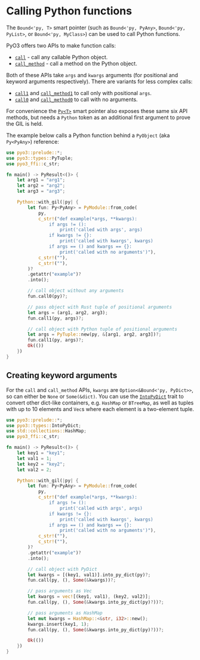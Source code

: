 # Calling Python functions

The `Bound<'py, T>` smart pointer (such as `Bound<'py, PyAny>`, `Bound<'py, PyList>`, or `Bound<'py, MyClass>`) can be used to call Python functions.

PyO3 offers two APIs to make function calls:

* [`call`]({{#PYO3_DOCS_URL}}/pyo3/types/trait.PyAnyMethods.html#tymethod.call) - call any callable Python object.
* [`call_method`]({{#PYO3_DOCS_URL}}/pyo3/types/trait.PyAnyMethods.html#tymethod.call_method) - call a method on the Python object.

Both of these APIs take `args` and `kwargs` arguments (for positional and keyword arguments respectively). There are variants for less complex calls:

* [`call1`]({{#PYO3_DOCS_URL}}/pyo3/types/trait.PyAnyMethods.html#tymethod.call1) and [`call_method1`]({{#PYO3_DOCS_URL}}/pyo3/types/trait.PyAnyMethods.html#tymethod.call_method1) to call only with positional `args`.
* [`call0`]({{#PYO3_DOCS_URL}}/pyo3/types/trait.PyAnyMethods.html#tymethod.call0) and [`call_method0`]({{#PYO3_DOCS_URL}}/pyo3/types/trait.PyAnyMethods.html#tymethod.call_method0) to call with no arguments.

For convenience the [`Py<T>`](../types.md#pyt-and-pyobject) smart pointer also exposes these same six API methods, but needs a `Python` token as an additional first argument to prove the GIL is held.

The example below calls a Python function behind a `PyObject` (aka `Py<PyAny>`) reference:

```rust
use pyo3::prelude::*;
use pyo3::types::PyTuple;
use pyo3_ffi::c_str;

fn main() -> PyResult<()> {
    let arg1 = "arg1";
    let arg2 = "arg2";
    let arg3 = "arg3";

    Python::with_gil(|py| {
        let fun: Py<PyAny> = PyModule::from_code(
            py,
            c_str!("def example(*args, **kwargs):
                if args != ():
                    print('called with args', args)
                if kwargs != {}:
                    print('called with kwargs', kwargs)
                if args == () and kwargs == {}:
                    print('called with no arguments')"),
            c_str!(""),
            c_str!(""),
        )?
        .getattr("example")?
        .into();

        // call object without any arguments
        fun.call0(py)?;

        // pass object with Rust tuple of positional arguments
        let args = (arg1, arg2, arg3);
        fun.call1(py, args)?;

        // call object with Python tuple of positional arguments
        let args = PyTuple::new(py, &[arg1, arg2, arg3])?;
        fun.call1(py, args)?;
        Ok(())
    })
}
```

## Creating keyword arguments

For the `call` and `call_method` APIs, `kwargs` are `Option<&Bound<'py, PyDict>>`, so can either be `None` or `Some(&dict)`. You can use the [`IntoPyDict`]({{#PYO3_DOCS_URL}}/pyo3/types/trait.IntoPyDict.html) trait to convert other dict-like containers, e.g. `HashMap` or `BTreeMap`, as well as tuples with up to 10 elements and `Vec`s where each element is a two-element tuple.

```rust
use pyo3::prelude::*;
use pyo3::types::IntoPyDict;
use std::collections::HashMap;
use pyo3_ffi::c_str;

fn main() -> PyResult<()> {
    let key1 = "key1";
    let val1 = 1;
    let key2 = "key2";
    let val2 = 2;

    Python::with_gil(|py| {
        let fun: Py<PyAny> = PyModule::from_code(
            py,
            c_str!("def example(*args, **kwargs):
                if args != ():
                    print('called with args', args)
                if kwargs != {}:
                    print('called with kwargs', kwargs)
                if args == () and kwargs == {}:
                    print('called with no arguments')"),
            c_str!(""),
            c_str!(""),
        )?
        .getattr("example")?
        .into();

        // call object with PyDict
        let kwargs = [(key1, val1)].into_py_dict(py)?;
        fun.call(py, (), Some(&kwargs))?;

        // pass arguments as Vec
        let kwargs = vec![(key1, val1), (key2, val2)];
        fun.call(py, (), Some(&kwargs.into_py_dict(py)?))?;

        // pass arguments as HashMap
        let mut kwargs = HashMap::<&str, i32>::new();
        kwargs.insert(key1, 1);
        fun.call(py, (), Some(&kwargs.into_py_dict(py)?))?;

        Ok(())
    })
}
```